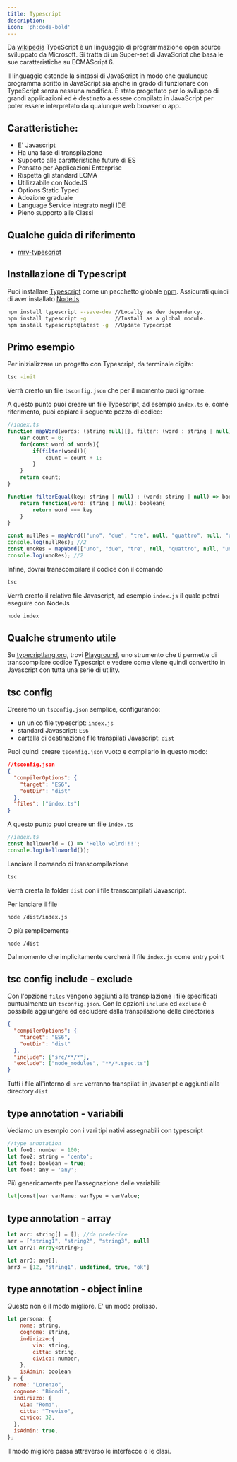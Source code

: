```yaml
---
title: Typescript
description: 
icon: 'ph:code-bold'
---
```



Da [wikipedia](https://it.wikipedia.org/wiki/TypeScript) TypeScript è un linguaggio di programmazione open source sviluppato da Microsoft. Si tratta di un Super-set di JavaScript che basa le sue caratteristiche su ECMAScript 6.

Il linguaggio estende la sintassi di JavaScript in modo che qualunque programma scritto in JavaScript sia anche in grado di funzionare con TypeScript senza nessuna modifica. È stato progettato per lo sviluppo di grandi applicazioni ed è destinato a essere compilato in JavaScript per poter essere interpretato da qualunque web browser o app.

## Caratteristiche:

- E' Javascript
- Ha una fase di transpilazione
- Supporto alle caratteristiche future di ES
- Pensato per Applicazioni Enterprise
- Rispetta gli standard ECMA
- Utilizzabile con NodeJS
- Options Static Typed
- Adozione graduale
- Language Service integrato negli IDE
- Pieno supporto alle Classi

## Qualche guida di riferimento

- [mrv-typescript](https://www.mrw.it/javascript/guida-typescript/)

## Installazione di Typescript

Puoi installare [Typescript](https://www.typescriptlang.org/) come un pacchetto globale [npm](https://www.npmjs.com/). Assicurati quindi di aver installato [NodeJs](https://nodejs.org/it/)

```bash
npm install typescript --save-dev //Locally as dev dependency.
npm install typescript -g         //Install as a global module.
npm install typescript@latest -g  //Update Typecript
```

## Primo esempio

Per inizializzare un progetto con Typescript, da terminale digita:

```bash
tsc -init
```

Verrà creato un file `tsconfig.json` che per il momento puoi ignorare.

A questo punto puoi creare un file Typescript, ad esempio `index.ts` e, come riferimento, puoi copiare il seguente pezzo di codice:

```javascript
//index.ts
function mapWord(words: (string|null)[], filter: (word : string | null) => boolean) : number{
    var count = 0;
    for(const word of words){
        if(filter(word)){
            count = count + 1;
        }
    }
    return count;
}

function filterEqual(key: string | null) : (word: string | null) => boolean{
    return function(word: string | null): boolean{
        return word === key
    }
}

const nullRes = mapWord(["uno", "due", "tre", null, "quattro", null, "uno"], filterEqual(null));
console.log(nullRes); //2
const unoRes = mapWord(["uno", "due", "tre", null, "quattro", null, "uno"], filterEqual("uno"));
console.log(unoRes); //2
```

Infine, dovrai transcompilare il codice con il comando

```bash
tsc
```

Verrà creato il relativo file Javascript, ad esempio `index.js` il quale potrai eseguire con NodeJs

```bash
node index
```

## Qualche strumento utile

Su [typecriptlang.org](https://www.typescriptlang.org/), trovi [Playground](https://www.typescriptlang.org/play?#code/DYUwLgBAFizA9gdXgJ2AEwgXggIgBKwITJrq4DcAUAPQ0QQB6A-EA), uno strumento che ti permette di transcompilare codice Typescript e vedere come viene quindi convertito in Javascript con tutta una serie di utility.

## tsc config

Creeremo un `tsconfig.json` semplice, configurando:
- un unico file typescript: `index.js`
- standard Javascript: `ES6`
- cartella di destinazione file transpilati Javascript: `dist`

Puoi quindi creare `tsconfig.json` vuoto e compilarlo in questo modo: 
```json
//tsconfig.json
{
  "compilerOptions": {
    "target": "ES6",
    "outDir": "dist"
  },
  "files": ["index.ts"]
}
```

A questo punto puoi creare un file `index.ts`

```javascript
//index.ts
const helloworld = () => 'Hello wolrd!!!';
console.log(helloworld());
```

Lanciare il comando di transcompilazione

```bash
tsc
```

Verrà creata la folder `dist` con i file transcompilati Javascript.

Per lanciare il file

```bash
node /dist/index.js 
```

O più semplicemente

```bash
node /dist
```

Dal momento che implicitamente cercherà il file `index.js` come entry point

## tsc config include - exclude

Con l'opzione `files` vengono aggiunti alla transpilazione i file specificati puntualmente un `tsconfig.json`. Con le opzioni `include` ed `exclude` è possibile aggiungere ed escludere dalla transpilazione delle directories

```json
{
  "compilerOptions": {
    "target": "ES6",
    "outDir": "dist"
  },
  "include": ["src/**/*"],
  "exclude": ["node_modules", "**/*.spec.ts"]
}
```

Tutti i file all'interno di `src` verranno transpilati in javascript e aggiunti alla directory `dist`


## type annotation - variabili

Vediamo un esempio con i vari tipi nativi assegnabili con typescript

```javascript
//type annotation
let foo1: number = 100;
let foo2: string = 'cento';
let foo3: boolean = true;
let foo4: any = 'any';
```

Più genericamente per l'assegnazione delle variabili:

```bash
let|const|var varName: varType = varValue;
```

## type annotation - array

```javascript
let arr: string[] = []; //da preferire
arr = ["string1", "string2", "string3", null]
let arr2: Array<string>;

let arr3: any[];
arr3 = [12, "string1", undefined, true, "ok"]
```

## type annotation - object inline

Questo non è il modo migliore. E' un modo prolisso.

```javascript
let persona: {
    nome: string,
    cognome: string,
    indirizzo:{
        via: string,
        citta: string,
        civico: number,
    },
    isAdmin: boolean
} = {
  nome: "Lorenzo",
  cognome: "Biondi",
  indirizzo: {
    via: "Roma",
    citta: "Treviso",
    civico: 32,
  },
  isAdmin: true,
};
```

Il modo migliore passa attraverso le interfacce o le clasi.






